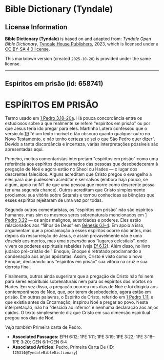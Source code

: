 # Bible Dictionary (Tyndale)

## License Information

**Bible Dictionary (Tyndale)** is based on and adapted from: _Tyndale Open Bible Dictionary_, [Tyndale House Publishers](https://tyndaleopenresources.com/), 2023, which is licensed under a [CC BY-SA 4.0 license](https://creativecommons.org/licenses/by-sa/4.0/legalcode.en).

This markdown version (created `2025-10-20`) is provided under the same license.



--------------------------------

## Espíritos em prisão (id: 658741)

ESPÍRITOS EM PRISÃO
===================

Termo usado em [1 Pedro 3\.18–20a](https://ref.ly/1Pet3:18-1Pet3:20). Há pouca concordância entre os estudiosos sobre a que realmente se refere "espíritos em prisão" ou por que Jesus teria ido pregar para eles. Martinho Lutero confessou que o versículo [19](https://ref.ly/1Pet3:19) “é um texto incrível e tão obscuro quanto qualquer outro no Novo Testamento, e não tenho certeza se sei o que São Pedro quer dizer”. Devido a tanta discordância e incerteza, várias interpretações possíveis são apresentadas aqui.

Primeiro, muitos comentaristas interpretam "espíritos em prisão" como uma referência aos espíritos desencarnados das pessoas que desobedeceram à pregação de Noé e agora estão no Sheol ou Hades — o lugar dos descrentes falecidos. Alguns acreditam que Cristo pregou o evangelho a eles para que pudessem acreditar e ser salvos (embora haja pouco, se algum, apoio no NT de que uma pessoa que morre como descrente possa ter uma segunda chance). Outros acreditam que Cristo simplesmente proclamou sua vitória sobre Satanás e tornou conhecidas as bênçãos que esses espíritos rejeitaram de uma vez por todas.

Segundo outros comentaristas, os “espíritos em prisão” não são espíritos humanos, mas sim os mesmos seres sobrenaturais mencionados em [1 Pedro 3\.22](https://ref.ly/1Pet3:22) — os anjos malignos, autoridades e poderes. Eles estão relacionados aos “filhos de Deus” em [Gênesis 6\.1–4](https://ref.ly/Gen6:1-Gen6:4). Em apoio a isso, argumentam que a proclamação a esses espíritos ocorre não antes, mas depois da ressurreição de Jesus, e assim provavelmente não é uma *descida* aos mortos, mas uma *ascensão* aos “lugares celestiais”, onde vivem os poderes espirituais rebeldes (veja [Ef 6\.12](https://ref.ly/Eph6:12)). Além disso, no livro judaico pré\-cristão de 1 Enoque, Enoque é retratado proclamando a condenação aos anjos apóstatas. Assim, Cristo é visto como o novo Enoque, declarando aos “espíritos em prisão” sua vitória na cruz e sua derrota final.

Finalmente, outros ainda sugeriram que a pregação de Cristo não foi nem para seres espirituais sobrenaturais nem para os espíritos dos mortos no Hades. Em vez disso, a pregação ocorreu nos dias de Noé e foi dirigida aos contemporâneos de Noé, que, por terem desobedecido, agora estão em prisão. Em outras palavras, o Espírito de Cristo, referido em [1 Pedro 1\.11](https://ref.ly/1Pet1:11), e que existia antes da Encarnação, inspirou Noé a pregar ao povo. Nesta interpretação, não há "descida ao inferno" e nenhuma declaração aos anjos caídos. O texto simplesmente diz que Cristo em sua dimensão espiritual pregou nos dias de Noé.

*Veja também* Primeira carta de Pedro.

* **Associated Passages:** EPH 6:12; 1PE 1:11; 1PE 3:19; 1PE 3:22; 1PE 3:18–1PE 3:20; GEN 6:1–GEN 6:4
* **Associated Articles:** Pedro, Primeira Carta De (ID: `125314@TyndaleBibleDictionary`)

